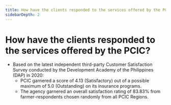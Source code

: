 ```yaml
---
title: How have the clients responded to the services offered by the PCIC?
sidebarDepth: 2
---
```


# How have the clients responded to the services offered by the PCIC?


 - Based on the latest independent third-party Customer Satisfaction Survey conducted by the Development Academy of the Philippines (DAP) in 2020:
   - PCIC garnered a score of  4.13 (Satisfactory) out of a possible maximum of  5.0 (Outstanding) on its insurance programs. 
   - The agency garnered an overall satisfaction rating of 83.83% from farmer-respondents chosen randomly from all PCIC Regions.
